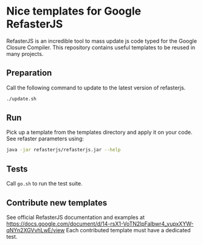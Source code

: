 # Nice templates for Google RefasterJS

RefasterJS is an incredible tool to mass update js code typed for the Google Closure Compiler.
This repository contains useful templates to be reused in many projects.


## Preparation

Call the following command to update to the latest version of refasterjs.
```bash
./update.sh
```

## Run

Pick up a template from the templates directory and apply it on your code. See refaster parameters using:
```bash
java -jar refasterjs/refasterjs.jar --help
```


## Tests

Call `go.sh` to run the test suite.


## Contribute new templates

See official RefasterJS documentation and examples at https://docs.google.com/document/d/14-rsX1-VoTN2lpFalbwr4_yupxXYW-qNYn2XGVvhLwE/view
Each contributed template must have a dedicated test.
